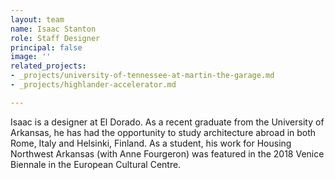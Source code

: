 ```yaml
---
layout: team
name: Isaac Stanton
role: Staff Designer
principal: false
image: ''
related_projects:
- _projects/university-of-tennessee-at-martin-the-garage.md
- _projects/highlander-accelerator.md

---
```

Isaac is a designer at El Dorado. As a recent graduate from the University of Arkansas, he has had the opportunity to study architecture abroad in both Rome, Italy and Helsinki, Finland. As a student, his work for Housing Northwest Arkansas (with Anne Fourgeron) was featured in the 2018 Venice Biennale in the European Cultural Centre.